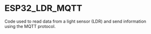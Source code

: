 # ESP32_LDR_MQTT
Code used to read data from a light sensor (LDR) and send information using the MQTT protocol.
